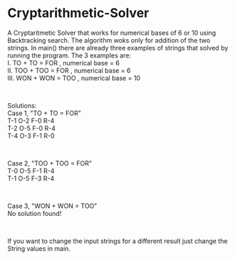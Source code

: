 # Cryptarithmetic-Solver

A Cryptaritmetic Solver that works for numerical bases of 6 or 10 using Backtracking search. The algorithm woks only for addition of the two strings. In main() there are already three examples of strings that solved by running the program.
The 3 examples are: <br/>
I. TO + TO = FOR , numerical base = 6 <br/>
II. TOO + TOO = FOR , numerical base = 6 <br/>
III. WON + WON = TOO , numerical base = 10 <br/>

<br/>

Solutions: <br/>
Case 1, "TO + TO = FOR" <br/>
T-1 O-2 F-0 R-4 <br/>
T-2 O-5 F-0 R-4 <br/>
T-4 O-3 F-1 R-0 <br/>

<br/>

Case 2, "TOO + TOO = FOR" <br/>
T-0 O-5 F-1 R-4 <br/>
T-1 O-5 F-3 R-4 <br/>

<br/>

Case 3, "WON + WON = TOO" <br/>
No solution found! <br/>

<br/>

If you want to change the input strings for a different result just change the String values in main.
